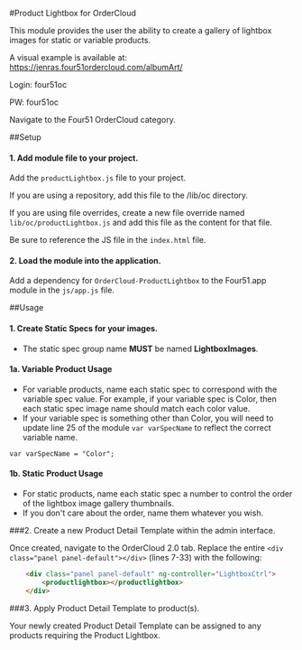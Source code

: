 #Product Lightbox for OrderCloud

This module provides the user the ability to create a gallery of lightbox images for static or variable products.

A visual example is available at: https://jenras.four51ordercloud.com/albumArt/

Login: four51oc

PW: four51oc

Navigate to the Four51 OrderCloud category. 

##Setup
#### 1. Add module file to your project.

Add the `productLightbox.js` file to your project.

If you are using a repository, add this file to the /lib/oc directory.

If you are using file overrides, create a new file override named `lib/oc/productLightbox.js` and add this file as the content for that file.

Be sure to reference the JS file in the `index.html` file.

#### 2. Load the module into the application.

Add a dependency for `OrderCloud-ProductLightbox` to the Four51.app module in the `js/app.js` file.

##Usage 
#### 1. Create Static Specs for your images.
* The static spec group name **MUST** be named **__LightboxImages__**.

#### 1a. Variable Product Usage
* For variable products, name each static spec to correspond with the variable spec value. For example, if your variable spec is Color, then each static spec image name should match each color value.
* If your variable spec is something other than Color, you will need to update line 25 of the module `var varSpecName` to reflect the correct variable name.

```var varSpecName = "Color";```

#### 1b. Static Product Usage
* For static products, name each static spec a number to control the order of the lightbox image gallery thumbnails. 
* If you don't care about the order, name them whatever you wish.

###2. Create a new Product Detail Template within the admin interface.

Once created, navigate to the OrderCloud 2.0 tab. Replace the entire `<div class="panel panel-default"></div>` (lines 7-33) with the following:

```html
    <div class="panel panel-default" ng-controller="LightboxCtrl">
        <productlightbox></productlightbox>
    </div>
```

###3. Apply Product Detail Template to product(s).

Your newly created Product Detail Template can be assigned to any products requiring the Product Lightbox.

